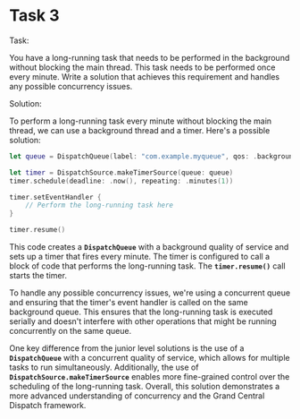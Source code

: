 # Task 3

Task:

You have a long-running task that needs to be performed in the background
without blocking the main thread. This task needs to be performed once every
minute. Write a solution that achieves this requirement and handles any possible
concurrency issues.

Solution:

To perform a long-running task every minute without blocking the main thread, we
can use a background thread and a timer. Here's a possible solution:

```swift
let queue = DispatchQueue(label: "com.example.myqueue", qos: .background, attributes: .concurrent)

let timer = DispatchSource.makeTimerSource(queue: queue)
timer.schedule(deadline: .now(), repeating: .minutes(1))

timer.setEventHandler {
    // Perform the long-running task here
}

timer.resume()
```

This code creates a **`DispatchQueue`** with a background quality of service and
sets up a timer that fires every minute. The timer is configured to call a block
of code that performs the long-running task. The **`timer.resume()`** call
starts the timer.

To handle any possible concurrency issues, we're using a concurrent queue and
ensuring that the timer's event handler is called on the same background queue.
This ensures that the long-running task is executed serially and doesn't
interfere with other operations that might be running concurrently on the same
queue.

One key difference from the junior level solutions is the use of a
**`DispatchQueue`** with a concurrent quality of service, which allows for
multiple tasks to run simultaneously. Additionally, the use of
**`DispatchSource.makeTimerSource`** enables more fine-grained control over the
scheduling of the long-running task. Overall, this solution demonstrates a more
advanced understanding of concurrency and the Grand Central Dispatch framework.
